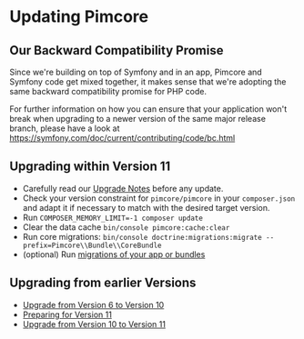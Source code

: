 # Updating Pimcore

## Our Backward Compatibility Promise
Since we're building on top of Symfony and in an app, Pimcore and Symfony code get mixed together, it makes sense that we're adopting the same backward compatibility promise for PHP code. 

For further information on how you can ensure that your application won't break when upgrading to a newer version of the same major release branch, please have a look at
https://symfony.com/doc/current/contributing/code/bc.html

## Upgrading within Version 11
- Carefully read our [Upgrade Notes](../09_Upgrade_Notes/README.md) before any update. 
- Check your version constraint for `pimcore/pimcore` in your `composer.json` and adapt it if necessary to match with the desired target version.
- Run `COMPOSER_MEMORY_LIMIT=-1 composer update`
- Clear the data cache `bin/console pimcore:cache:clear`
- Run core migrations: `bin/console doctrine:migrations:migrate --prefix=Pimcore\\Bundle\\CoreBundle`
- (optional) Run [migrations of your app or bundles](../../19_Development_Tools_and_Details/37_Migrations.md)

## Upgrading from earlier Versions
- [Upgrade from Version 6 to Version 10](./10_V6_to_V10.md)
- [Preparing for Version 11](./11_Preparing_for_V11.md)
- [Upgrade from Version 10 to Version 11](./12_V10_to_V11.md)

